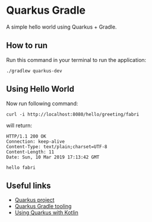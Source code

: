 
# Quarkus Gradle
A simple hello world using Quarkus + Gradle.

## How to run
Run this command in your terminal to run the application:
```
./gradlew quarkus-dev
```

## Using Hello World
Now run following command:
```
curl -i http://localhost:8080/hello/greeting/fabri
```
will return:
```
HTTP/1.1 200 OK
Connection: keep-alive
Content-Type: text/plain;charset=UTF-8
Content-Length: 11
Date: Sun, 10 Mar 2019 17:13:42 GMT

hello fabri
```

## Useful links
* [Quarkus project](https://quarkus.io/)
* [Quarkus Gradle tooling](https://quarkus.io/guides/gradle-tooling)
* [Using Quarkus with Kotlin](https://quarkus.io/guides/kotlin)